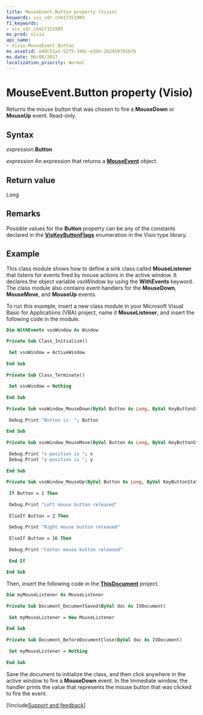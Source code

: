 ```yaml
---
title: MouseEvent.Button property (Visio)
keywords: vis_sdr.chm17151905
f1_keywords:
- vis_sdr.chm17151905
ms.prod: visio
api_name:
- Visio.MouseEvent.Button
ms.assetid: e89c51a3-52f5-348c-e3de-2b2459701bfb
ms.date: 06/08/2017
localization_priority: Normal
---
```



# MouseEvent.Button property (Visio)

Returns the mouse button that was chosen to fire a **MouseDown** or **MouseUp** event. Read-only.


## Syntax

_expression_.**Button**

_expression_ An expression that returns a **[MouseEvent](Visio.MouseEvent.md)** object.


## Return value

Long


## Remarks

Possible values for the **Button** property can be any of the constants declared in the **[VisKeyButtonFlags](visio.viskeybuttonflags.md)** enumeration in the Visio type library.


## Example

This class module shows how to define a sink class called **MouseListener** that listens for events fired by mouse actions in the active window. It declares the object variable _vsoWindow_ by using the **WithEvents** keyword. The class module also contains event handlers for the **MouseDown**, **MouseMove**, and **MouseUp** events.

To run this example, insert a new class module in your Microsoft Visual Basic for Applications (VBA) project, name it **MouseListener**, and insert the following code in the module.

```vb
Dim WithEvents vsoWindow As Window 
 
Private Sub Class_Initialize() 
 
 Set vsoWindow = ActiveWindow 
 
End Sub 
 
Private Sub Class_Terminate() 
 
 Set vsoWindow = Nothing 
 
End Sub 
 
Private Sub vsoWindow_MouseDown(ByVal Button As Long, ByVal KeyButtonState As Long, ByVal x As Double, ByVal y As Double, CancelDefault As Boolean) 
 
 Debug.Print "Button is: "; Button 
 
End Sub 
 
Private Sub vsoWindow_MouseMove(ByVal Button As Long, ByVal KeyButtonState As Long, ByVal x As Double, ByVal y As Double, CancelDefault As Boolean) 
 
 Debug.Print "x-position is "; x 
 Debug.Print "y-position is "; y 
 
End Sub 
 
Private Sub vsoWindow_MouseUp(ByVal Button As Long, ByVal KeyButtonState As Long, ByVal x As Double, ByVal y As Double, CancelDefault As Boolean) 
 
 If Button = 1 Then 
 
 Debug.Print "Left mouse button released" 
 
 ElseIf Button = 2 Then 
 
 Debug.Print "Right mouse button released" 
 
 ElseIf Button = 16 Then 
 
 Debug.Print "Center mouse button released" 
 
 End If 
 
End Sub
```

Then, insert the following code in the **[ThisDocument](../visio/Concepts/about-the-thisdocument-object-visio.md)** project.




```vb
Dim myMouseListener As MouseListener 
 
Private Sub Document_DocumentSaved(ByVal doc As IVDocument) 
 
 Set myMouseListener = New MouseListener 
 
End Sub 
 
Private Sub Document_BeforeDocumentClose(ByVal doc As IVDocument) 
 
 Set myMouseListener = Nothing 
 
End Sub
```

Save the document to initialize the class, and then click anywhere in the active window to fire a **MouseDown** event. In the Immediate window, the handler prints the value that represents the mouse button that was clicked to fire the event.

[!include[Support and feedback](~/includes/feedback-boilerplate.md)]